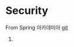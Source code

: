 # Security
From Spring 아카데미아 
[git](https://github.com/spring-academia/1st-open/tree/main/Spring%20Security%20%EC%9D%B8%EC%A6%9D%20%EC%BB%A4%EC%8A%A4%ED%85%80%EC%9D%84%20%ED%86%B5%ED%95%9C%20%EC%84%9C%EB%B9%84%EC%8A%A4%20%EA%B5%AC%EC%B6%95)

1. 